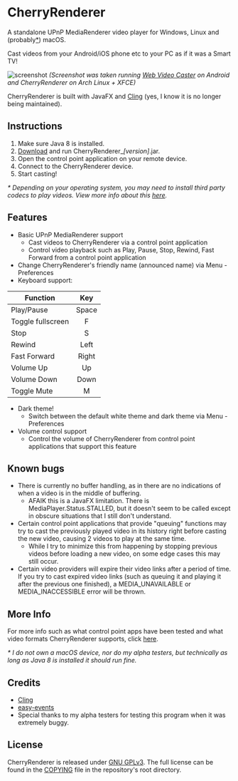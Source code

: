 # CherryRenderer

A standalone UPnP MediaRenderer video player for Windows, Linux and (probably[*](#more-info)) macOS.

Cast videos from your Android/iOS phone etc to your PC as if it was a Smart TV!

![screenshot](https://cdn.discordapp.com/attachments/480408561290182667/568332775543799823/cherryrendererwhite.png)
*(Screenshot was taken running [Web Video Caster](http://www.webvideocaster.com) on Android and CherryRenderer on Arch Linux + XFCE)*

CherryRenderer is built with JavaFX and [Cling](https://github.com/4thline/cling) (yes, I know it is no longer being maintained).

## Instructions
 1. Make sure Java 8 is installed.
 2. [Download](https://github.com/ChrRubin/CherryRenderer/releases) and run CherryRenderer_*[version]*.jar.
 3. Open the control point application on your remote device.
 4. Connect to the CherryRenderer device.
 5. Start casting!

*&ast; Depending on your operating system, you may need to install third party codecs to play videos. View more info about this [here](MOREINFO.md#what-video-formats-are-supported-by-cherryrenderer).*

## Features
 - Basic UPnP MediaRenderer support
   - Cast videos to CherryRenderer via a control point application
   - Control video playback such as Play, Pause, Stop, Rewind, Fast Forward from a control point application
 - Change CherryRenderer's friendly name (announced name) via Menu - Preferences
 - Keyboard support:
 
 | Function          | Key   |
 |----------         |:-----:|
 | Play/Pause        | Space |
 | Toggle fullscreen | F     |
 | Stop              | S     |
 | Rewind            | Left  |
 | Fast Forward      | Right |
 | Volume Up         | Up    |
 | Volume Down       | Down  |
 | Toggle Mute       | M     |
 
 - Dark theme!
   - Switch between the default white theme and dark theme via Menu - Preferences
 - Volume control support
   - Control the volume of CherryRenderer from control point applications that support this feature

## Known bugs
 - There is currently no buffer handling, as in there are no indications of when a video is in the middle of buffering.
   - AFAIK this is a JavaFX limitation. There is MediaPlayer.Status.STALLED, but it doesn't seem to be called except in obscure situations that I still don't understand.
 - Certain control point applications that provide "queuing" functions may try to cast the previously played video in its history right before casting the new video, causing 2 videos to play at the same time.
   - While I try to minimize this from happening by stopping previous videos before loading a new video, on some edge cases this may still occur.
 - Certain video providers will expire their video links after a period of time. If you try to cast expired video links (such as queuing it and playing it after the previous one finished), a MEDIA_UNAVAILABLE or MEDIA_INACCESSIBLE error will be thrown.

## More Info
For more info such as what control point apps have been tested and what video formats CherryRenderer supports, click [here](MOREINFO.md).

*&ast; I do not own a macOS device, nor do my alpha testers, but technically as long as Java 8 is installed it should run fine.*

## Credits
 - [Cling](https://github.com/4thline/cling)
 - [easy-events](https://github.com/Fylipp/easy-events)
 - Special thanks to my alpha testers for testing this program when it was extremely buggy.

## License
CherryRenderer is released under [GNU GPLv3](https://www.gnu.org/licenses/gpl-3.0.en.html). The full license can be found in the [COPYING](COPYING) file in the repository's root directory.